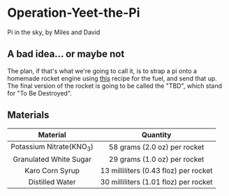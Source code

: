 # Operation-Yeet-the-Pi
Pi in the sky, by Miles and David

## A bad idea... or maybe not
The plan, if that's what we're going to call it, is to strap a pi onto a homemade rocket engine using [this](https://www.wikihow.com/Make-Rocket-Fuel) recipe for the fuel, and send that up. The final version of the rocket is going to be called the "TBD", which stand for "To Be Destroyed".
## Materials
|              Material              |                Quantity               |
|:----------------------------------:|:-------------------------------------:|
| Potassium Nitrate(KNO<sub>3</sub>) |      58 grams (2.0 oz) per rocket     |
|       Granulated White Sugar       |      29 grams (1.0 oz) per rocket     |
|           Karo Corn Syrup          |  13 milliliters (0.43 floz) per rocket |
|           Distilled Water          | 30 milliliters (1.01 floz) per rocket |
